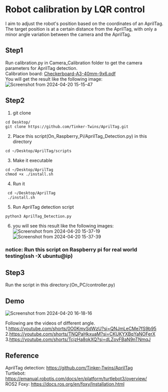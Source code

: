 # Robot calibration by LQR control
I aim to adjust the robot's position based on the coordinates of an AprilTag. The target position is at a certain distance from the AprilTag, with only a minor angle variation between the camera and the AprilTag.
## Step1
Run calibration.py in Camera_Calibration folder to get the camera parameters for AprilTag detection.
<br> Calibration board: [Checkerboard-A3-40mm-9x6.pdf](https://github.com/StanleyChueh/Turtlebot_Calibration_AprilTag_LQR/files/15047269/Checkerboard-A3-40mm-9x6.pdf)
<br> You will get the result like the following image:
![Screenshot from 2024-04-20 15-15-47](https://github.com/StanleyChueh/Turtlebot_Calibration_AprilTag_LQR/assets/153347369/96bc001b-4800-41f6-ba3a-d3a0d722a7e7)
## Step2
1. git clone
```
cd Desktop/
git clone https://github.com/Tinker-Twins/AprilTag.git
```
2. Place this script(On_Raspberry_Pi/AprilTag_Detection.py) in this directory
```
cd ~/Desktop/AprilTag/scripts
```
3. Make it executable
```
cd ~/Desktop/AprilTag
chmod +x ./install.sh
``` 
4. Run it
```
 cd ~/Desktop/AprilTag
 ./install.sh
```
5. Run AprilTag detection script
```
python3 AprilTag_Detection.py
```
6. you will see this result like the following images:
<br> ![Screenshot from 2024-04-20 15-37-19](https://github.com/StanleyChueh/Turtlebot_Calibration_AprilTag_LQR/assets/153347369/2742ac78-2d20-4bad-b255-0946c9d9ec5a)
<br> ![Screenshot from 2024-04-20 15-37-39](https://github.com/StanleyChueh/Turtlebot_Calibration_AprilTag_LQR/assets/153347369/3b70e621-38fc-4e41-bf34-60b20240dbfa)
### notice: Run this script on Raspberry pi for real world testing(ssh -X ubuntu@ip)
## Step3
Run the script in this directory:(On_PC/controller.py)
## Demo
![Screenshot from 2024-04-20 16-18-16](https://github.com/StanleyChueh/Turtlebot_Calibration_AprilTag_LQR/assets/153347369/38b5b7ea-aa35-4e2f-9b54-a8c131abcbc0)

Following are the videos of different angle. <br>
1.https://youtube.com/shorts/0O0KmvSdWzU?si=QNJmLeCMe7fS9b95 <br>
2.https://youtube.com/shorts/TNQPaHkxuaM?si=CKUKYXBqYaNOFerX <br>
3.https://youtube.com/shorts/TcjzHa8okXQ?si=dLZovFBaN9nTNmqJ
## Reference
AprilTag detection: https://github.com/Tinker-Twins/AprilTag
<br> Turtlebot: https://emanual.robotis.com/docs/en/platform/turtlebot3/overview/
<br> ROS2 Foxy: https://docs.ros.org/en/foxy/Installation.html
